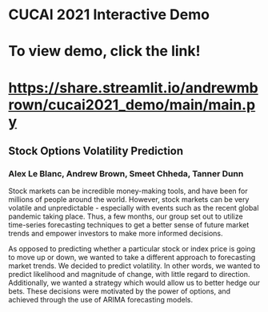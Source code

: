 # CUCAI 2021 Interactive Demo
# To view demo, click the link!
# https://share.streamlit.io/andrewmbrown/cucai2021_demo/main/main.py

## Stock Options Volatility Prediction

### Alex Le Blanc, Andrew Brown, Smeet Chheda, Tanner Dunn

Stock markets can be incredible money-making tools, and have been for millions of people around the world. However, stock markets can be very volatile and unpredictable - especially with events such as the recent global pandemic taking place. Thus, a few months, our group set out to utilize time-series forecasting techniques to get a better sense of future market trends and empower investors to make more informed decisions.

As opposed to predicting whether a particular stock or index price is going to move up or down, we wanted to take a different approach to forecasting market trends. We decided to predict volatility. In other words, we wanted to predict likelihood and magnitude of change, with little regard to direction. Additionally, we wanted a strategy which would allow us to better hedge our bets. These decisions were motivated by the power of options, and achieved through the use of ARIMA forecasting models.

